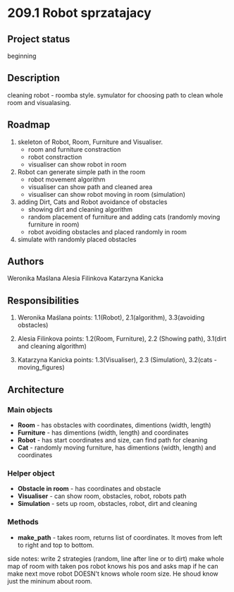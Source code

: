 # 209.1 Robot sprzatajacy
## Project status
beginning


## Description
cleaning robot - roomba style.
symulator for choosing path to clean whole room and visualasing.



## Roadmap
1. skeleton of Robot, Room, Furniture and Visualiser.
    - room and furniture constraction
    - robot constraction
    - visualiser can show robot in room
2. Robot can generate simple path in the room
    - robot movement algorithm
    - visualiser can show path and cleaned area
    - visualiser can show robot moving in room (simulation)
3. adding Dirt, Cats and Robot avoidance of obstacles
    - showing dirt and cleaning algorithm
    - random placement of furniture and adding cats (randomly moving furniture in room)
    - robot avoiding obstacles and placed randomly in room
4. simulate with randomly placed obstacles


## Authors
Weronika Maślana
Alesia Filinkova
Katarzyna Kanicka

## Responsibilities
1. Weronika Maślana
points: 1.1(Robot), 2.1(algorithm), 3.3(avoiding obstacles)

2. Alesia Filinkova
points: 1.2(Room, Furniture), 2.2 (Showing path), 3.1(dirt and cleaning algorithm)

3. Katarzyna Kanicka
points: 1.3(Visualiser), 2.3 (Simulation), 3.2(cats - moving_figures)

## Architecture

### Main objects
- **Room** - has obstacles with coordinates, dimentions  (width, length)
- **Furniture** - has dimentions (width, length) and coordinates
- **Robot** - has start coordinates and size, can find path for cleaning
- **Cat** - randomly moving furniture, has dimentions (width, length) and coordinates

### Helper object
- **Obstacle in room** - has coordinates and obstacle
- **Visualiser** - can show room, obstacles, robot, robots path
- **Simulation** - sets up room, obstacles, robot, dirt and cleaning

### Methods
- **make_path** - takes room, returns list of coordinates. It moves from left to right and top to bottom.


side notes:
write 2 strategies (random, line after line or to dirt)
make whole map of room with taken pos
robot knows his pos and asks map if he can make next move
robot DOESN't knows whole room size. He shoud know just the mininum about room.